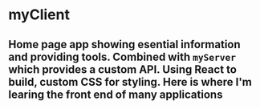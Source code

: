 # myClient

## Home page app showing esential information and providing tools. Combined with `myServer` which provides a custom API. Using React to build, custom CSS for styling. Here is where I'm learing the front end of many applications
